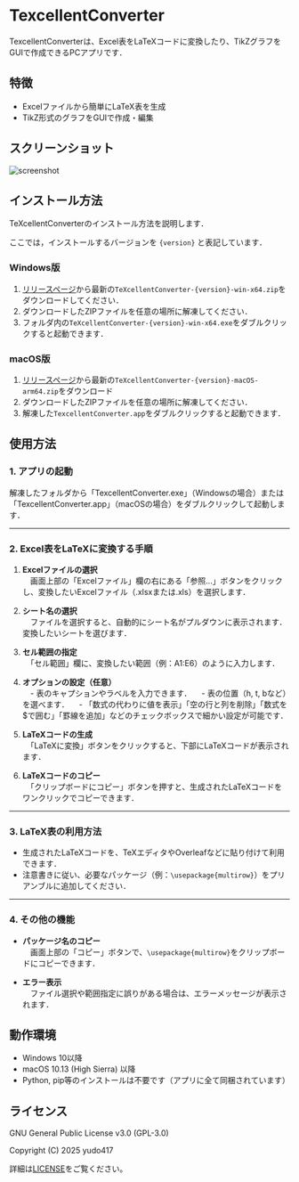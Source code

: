 # TexcellentConverter

TexcellentConverterは、Excel表をLaTeXコードに変換したり、TikZグラフをGUIで作成できるPCアプリです．

## 特徴
- Excelファイルから簡単にLaTeX表を生成
- TikZ形式のグラフをGUIで作成・編集

## スクリーンショット
![screenshot](screenshots/sample.png)

## インストール方法
TeXcellentConverterのインストール方法を説明します．

ここでは，インストールするバージョンを ``{version}`` と表記しています．

### Windows版
1. [リリースページ](https://github.com/yudo417/TexcellentConverter/releases)から最新の``TeXcellentConverter-{version}-win-x64.zip``をダウンロードしてください．
2. ダウンロードしたZIPファイルを任意の場所に解凍してください．
3. フォルダ内の``TeXcellentConverter-{version}-win-x64.exe``をダブルクリックすると起動できます．

### macOS版
1. [リリースページ](https://github.com/yudo417/TexcellentConverter/releases)から最新の``TeXcellentConverter-{version}-macOS-arm64.zip``をダウンロード
2. ダウンロードしたZIPファイルを任意の場所に解凍してください．
3. 解凍した``TexcellentConverter.app``をダブルクリックすると起動できます．

## 使用方法

### 1. アプリの起動
解凍したフォルダから「TexcellentConverter.exe」（Windowsの場合）または「TexcellentConverter.app」（macOSの場合）をダブルクリックして起動します．

---

### 2. Excel表をLaTeXに変換する手順

1. **Excelファイルの選択**  
　画面上部の「Excelファイル」欄の右にある「参照...」ボタンをクリックし、変換したいExcelファイル（.xlsxまたは.xls）を選択します．

2. **シート名の選択**  
　ファイルを選択すると、自動的にシート名がプルダウンに表示されます．変換したいシートを選びます．

3. **セル範囲の指定**  
　「セル範囲」欄に、変換したい範囲（例：A1:E6）のように入力します．

4. **オプションの設定（任意）**  
　- 表のキャプションやラベルを入力できます．
　- 表の位置（h, t, bなど）を選べます．
　- 「数式の代わりに値を表示」「空の行と列を削除」「数式を$で囲む」「罫線を追加」などのチェックボックスで細かい設定が可能です．

5. **LaTeXコードの生成**  
　「LaTeXに変換」ボタンをクリックすると、下部にLaTeXコードが表示されます．

6. **LaTeXコードのコピー**  
　「クリップボードにコピー」ボタンを押すと、生成されたLaTeXコードをワンクリックでコピーできます．

---

### 3. LaTeX表の利用方法

- 生成されたLaTeXコードを、TeXエディタやOverleafなどに貼り付けて利用できます．
- 注意書きに従い、必要なパッケージ（例：`\usepackage{multirow}`）をプリアンブルに追加してください．

---

### 4. その他の機能

- **パッケージ名のコピー**  
　画面上部の「コピー」ボタンで、`\usepackage{multirow}`をクリップボードにコピーできます．

- **エラー表示**  
　ファイル選択や範囲指定に誤りがある場合は、エラーメッセージが表示されます．

## 動作環境
- Windows 10以降
- macOS 10.13 (High Sierra) 以降
- Python, pip等のインストールは不要です（アプリに全て同梱されています）

## ライセンス
GNU General Public License v3.0 (GPL-3.0)

Copyright (C) 2025 yudo417

詳細は[LICENSE](https://github.com/yudo417/TeXcellentConverter/blob/main/LICENSE)をご覧ください。
